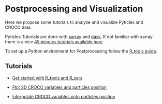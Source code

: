 # Postprocessing and Visualization

Here we propose some tutorials to analyze and visualize Pyticles and CROCO
data.

Pyticles Tutorials are done with [xarray](https://docs.xarray.dev/en/stable/)
and [dask](https://www.dask.org/). If not familiar with xarray there is a nice
[45 minutes tutorials available here](https://tutorial.xarray.dev/overview/xarray-in-45-min.html)
 
To set up a Python environment for Postprocessing follow the 
[R_tools guide](r-tools.md).


## Tutorials
- [Get started with R_tools and R_vars](../Postprocessing/Tutorials/croco-vars-r-tools.ipynb)

- [Plot 2D CROCO variables and particles position](../Postprocessing/Tutorials/plot_map_var_pxpy.ipynb)

- [Interpolate CROCO variables onto particles position](../Postprocessing/Tutorials/vars_to_particles.ipynb)
